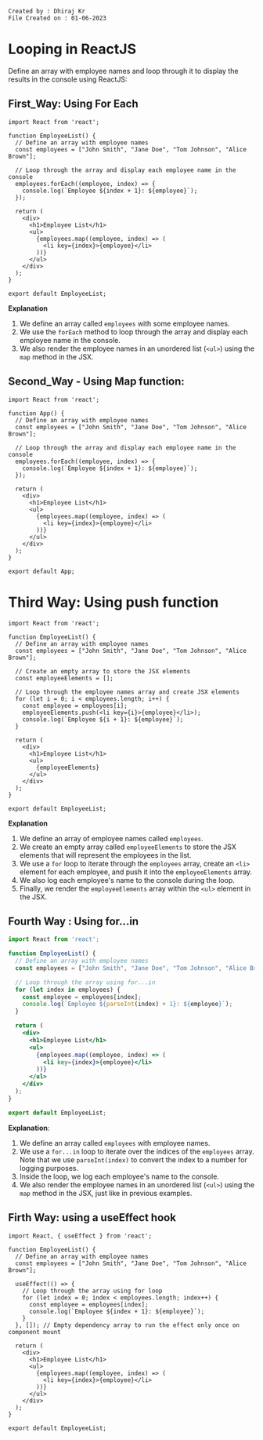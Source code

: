 ```
Created by : Dhiraj Kr
File Created on : 01-06-2023
```

# Looping in ReactJS

Define an array with employee names and loop through it to display the results in the console using ReactJS:


## First_Way: Using For Each

```
import React from 'react';

function EmployeeList() {
  // Define an array with employee names
  const employees = ["John Smith", "Jane Doe", "Tom Johnson", "Alice Brown"];

  // Loop through the array and display each employee name in the console
  employees.forEach((employee, index) => {
    console.log(`Employee ${index + 1}: ${employee}`);
  });

  return (
    <div>
      <h1>Employee List</h1>
      <ul>
        {employees.map((employee, index) => (
          <li key={index}>{employee}</li>
        ))}
      </ul>
    </div>
  );
}

export default EmployeeList;

```

**Explanation**
1. We define an array called `employees` with some employee names.
2. We use the `forEach` method to loop through the array and display each employee name in the console.
3. We also render the employee names in an unordered list (`<ul>`) using the `map` method in the JSX.

## Second_Way - Using Map function:

```
import React from 'react';

function App() {
  // Define an array with employee names
  const employees = ["John Smith", "Jane Doe", "Tom Johnson", "Alice Brown"];

  // Loop through the array and display each employee name in the console
  employees.forEach((employee, index) => {
    console.log(`Employee ${index + 1}: ${employee}`);
  });

  return (
    <div>
      <h1>Employee List</h1>
      <ul>
        {employees.map((employee, index) => (
          <li key={index}>{employee}</li>
        ))}
      </ul>
    </div>
  );
}

export default App;
```


# Third Way: Using push function

```
import React from 'react';

function EmployeeList() {
  // Define an array with employee names
  const employees = ["John Smith", "Jane Doe", "Tom Johnson", "Alice Brown"];

  // Create an empty array to store the JSX elements
  const employeeElements = [];

  // Loop through the employee names array and create JSX elements
  for (let i = 0; i < employees.length; i++) {
    const employee = employees[i];
    employeeElements.push(<li key={i}>{employee}</li>);
    console.log(`Employee ${i + 1}: ${employee}`);
  }

  return (
    <div>
      <h1>Employee List</h1>
      <ul>
        {employeeElements}
      </ul>
    </div>
  );
}

export default EmployeeList;

```

**Explanation**

1. We define an array of employee names called `employees`.
2. We create an empty array called `employeeElements` to store the JSX elements that will represent the employees in the list.
3. We use a `for` loop to iterate through the `employees` array, create an `<li>` element for each employee, and push it into the `employeeElements` array.
4. We also log each employee's name to the console during the loop.
5. Finally, we render the `employeeElements` array within the `<ul>` element in the JSX.


## Fourth Way : Using for...in 

```jsx
import React from 'react';

function EmployeeList() {
  // Define an array with employee names
  const employees = ["John Smith", "Jane Doe", "Tom Johnson", "Alice Brown"];

  // Loop through the array using for...in
  for (let index in employees) {
    const employee = employees[index];
    console.log(`Employee ${parseInt(index) + 1}: ${employee}`);
  }

  return (
    <div>
      <h1>Employee List</h1>
      <ul>
        {employees.map((employee, index) => (
          <li key={index}>{employee}</li>
        ))}
      </ul>
    </div>
  );
}

export default EmployeeList;
```

**Explanation**:

1. We define an array called `employees` with employee names.
2. We use a `for...in` loop to iterate over the indices of the `employees` array. Note that we use `parseInt(index)` to convert the index to a number for logging purposes.
3. Inside the loop, we log each employee's name to the console.
4. We also render the employee names in an unordered list (`<ul>`) using the `map` method in the JSX, just like in previous examples.

## Firth Way: using a useEffect hook

```
import React, { useEffect } from 'react';

function EmployeeList() {
  // Define an array with employee names
  const employees = ["John Smith", "Jane Doe", "Tom Johnson", "Alice Brown"];

  useEffect(() => {
    // Loop through the array using for loop
    for (let index = 0; index < employees.length; index++) {
      const employee = employees[index];
      console.log(`Employee ${index + 1}: ${employee}`);
    }
  }, []); // Empty dependency array to run the effect only once on component mount

  return (
    <div>
      <h1>Employee List</h1>
      <ul>
        {employees.map((employee, index) => (
          <li key={index}>{employee}</li>
        ))}
      </ul>
    </div>
  );
}

export default EmployeeList;

```